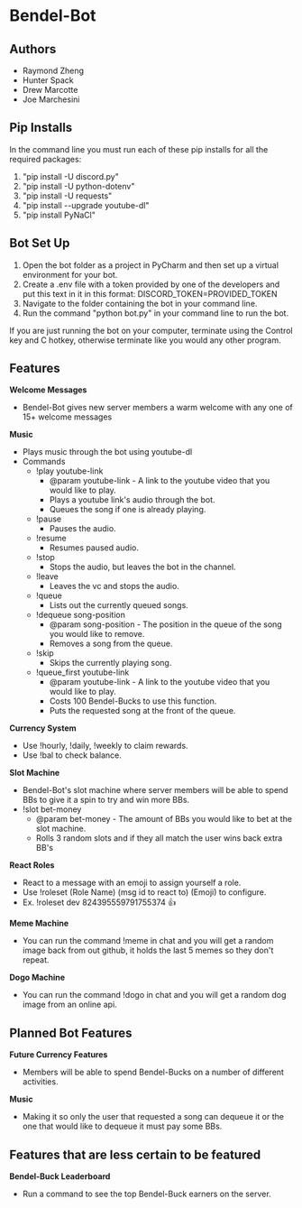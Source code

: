 # Bendel-Bot
## Authors

* Raymond Zheng
* Hunter Spack
* Drew Marcotte
* Joe Marchesini

## Pip Installs

In the command line you must run each of these pip installs for all the required packages:

1. "pip install -U discord.py"
2. "pip install -U python-dotenv"
3. "pip install -U requests"
4. "pip install --upgrade youtube-dl"
5. "pip install PyNaCl"

## Bot Set Up

1. Open the bot folder as a project in PyCharm and then set up a virtual environment for your bot.
2. Create a .env file with a token provided by one of the developers and put this text in it in this format: DISCORD_TOKEN=PROVIDED_TOKEN
3. Navigate to the folder containing the bot in your command line.
4. Run the command "python bot.py" in your command line to run the bot.

If you are just running the bot on your computer, terminate using the Control key and C hotkey, otherwise terminate like you would any other program.

## Features
**Welcome Messages**
- Bendel-Bot gives new server members a warm welcome with any one of 15+ welcome messages

**Music**
- Plays music through the bot using youtube-dl
- Commands
  - !play youtube-link
    - @param youtube-link - A link to the youtube video that you would like to play.
    - Plays a youtube link's audio through the bot.
    - Queues the song if one is already playing.
  - !pause
    - Pauses the audio.
  - !resume
    - Resumes paused audio.
  - !stop
    - Stops the audio, but leaves the bot in the channel.
  - !leave
    - Leaves the vc and stops the audio.
  - !queue
    - Lists out the currently queued songs.
  - !dequeue song-position
    - @param song-position - The position in the queue of the song you would like to remove.
    - Removes a song from the queue.
  - !skip
    - Skips the currently playing song.
  - !queue_first youtube-link
    - @param youtube-link - A link to the youtube video that you would like to play.
    - Costs 100 Bendel-Bucks to use this function.
    - Puts the requested song at the front of the queue.

**Currency System**
- Use !hourly, !daily, !weekly to claim rewards.
- Use !bal to check balance.

**Slot Machine**
- Bendel-Bot's slot machine where server members will be able to spend BBs to give it a spin to try and win more BBs.
- !slot bet-money
  - @param bet-money - The amount of BBs you would like to bet at the slot machine.
  - Rolls 3 random slots and if they all match the user wins back extra BB's

**React Roles**
- React to a message with an emoji to assign yourself a role.
- Use !roleset (Role Name) (msg id to react to) (Emoji) to configure.
- Ex. !roleset dev 824395559791755374 :thumbsup:

**Meme Machine**
- You can run the command !meme in chat and you will get a random image back from out github, it holds the last 5 memes so they don't repeat.

**Dogo Machine**
- You can run the command !dogo in chat and you will get a random dog image from an online api.

## Planned Bot Features
**Future Currency Features**
- Members will be able to spend Bendel-Bucks on a number of different activities.

**Music**
- Making it so only the user that requested a song can dequeue it or the one that would like to dequeue it must pay some BBs.

## Features that are less certain to be featured
**Bendel-Buck Leaderboard**
- Run a command to see the top Bendel-Buck earners on the server.
